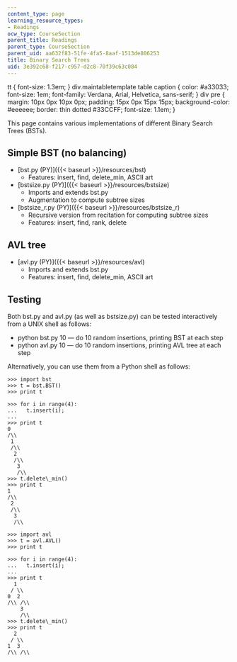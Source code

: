 ```yaml
---
content_type: page
learning_resource_types:
- Readings
ocw_type: CourseSection
parent_title: Readings
parent_type: CourseSection
parent_uid: aa632f83-51fe-4fa5-8aaf-1513de806253
title: Binary Search Trees
uid: 3e392c68-f217-c957-d2c8-70f39c63c084
---
```


tt { font-size: 1.3em; } div.maintabletemplate table caption { color: #a33033; font-size: 1em; font-family: Verdana, Arial, Helvetica, sans-serif; } div pre { margin: 10px 0px 10px 0px; padding: 15px 0px 15px 15px; background-color: #eeeeee; border: thin dotted #33CCFF; font-size: 1.1em; }

This page contains various implementations of different Binary Search Trees (BSTs).

Simple BST (no balancing)
-------------------------

*   [bst.py (PY)]({{< baseurl >}}/resources/bst)
    *   Features: insert, find, delete\_min, ASCII art
*   [bstsize.py (PY)]({{< baseurl >}}/resources/bstsize)
    *   Imports and extends bst.py
    *   Augmentation to compute subtree sizes
*   [bstsize\_r.py (PY)]({{< baseurl >}}/resources/bstsize_r)
    *   Recursive version from recitation for computing subtree sizes
    *   Features: insert, find, rank, delete

AVL tree
--------

*   [avl.py (PY)]({{< baseurl >}}/resources/avl)
    *   Imports and extends bst.py
    *   Features: insert, find, delete\_min, ASCII art

Testing
-------

Both bst.py and avl.py (as well as bstsize.py) can be tested interactively from a UNIX shell as follows:

*   python bst.py 10 — do 10 random insertions, printing BST at each step
*   python avl.py 10 — do 10 random insertions, printing AVL tree at each step

Alternatively, you can use them from a Python shell as follows:

```
>>> import bst
>>> t = bst.BST()
>>> print t

>>> for i in range(4):
...   t.insert(i);
...
>>> print t
0
/\\
 1
 /\\
  2
  /\\
   3
   /\\
>>> t.delete\_min()
>>> print t
1
/\\
 2
 /\\
  3
  /\\
```

```
>>> import avl
>>> t = avl.AVL()
>>> print t

>>> for i in range(4):
...   t.insert(i);
...
>>> print t
  1
 / \\
0  2
/\\ /\\
    3
    /\\
>>> t.delete\_min()
>>> print t
  2
 / \\
1  3
/\\ /\\
```